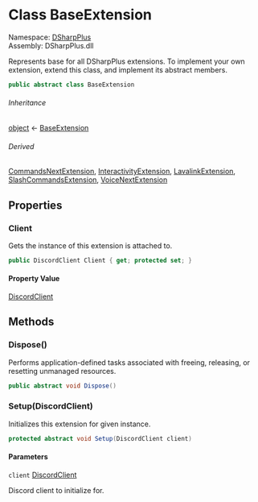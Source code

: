 # Class BaseExtension

Namespace: [DSharpPlus](DSharpPlus.md)  
Assembly: DSharpPlus.dll

Represents base for all DSharpPlus extensions. To implement your own extension, extend this class, and implement its abstract members.

```csharp
public abstract class BaseExtension
```

###### Inheritance

[object](https://learn.microsoft.com/dotnet/api/system.object) ← 
[BaseExtension](DSharpPlus.BaseExtension.md)

###### Derived

[CommandsNextExtension](DSharpPlus.CommandsNext.CommandsNextExtension.md), 
[InteractivityExtension](DSharpPlus.Interactivity.InteractivityExtension.md), 
[LavalinkExtension](DSharpPlus.Lavalink.LavalinkExtension.md), 
[SlashCommandsExtension](DSharpPlus.SlashCommands.SlashCommandsExtension.md), 
[VoiceNextExtension](DSharpPlus.VoiceNext.VoiceNextExtension.md)

## Properties

### <a id="DSharpPlus_BaseExtension_Client"></a>Client

Gets the instance of <xref href="DSharpPlus.DiscordClient" data-throw-if-not-resolved="false"></xref> this extension is attached to.

```csharp
public DiscordClient Client { get; protected set; }
```

#### Property Value

[DiscordClient](DSharpPlus.DiscordClient.md)

## Methods

### <a id="DSharpPlus_BaseExtension_Dispose"></a>Dispose\(\)

Performs application-defined tasks associated with freeing, releasing, or resetting unmanaged resources.

```csharp
public abstract void Dispose()
```

### <a id="DSharpPlus_BaseExtension_Setup_DSharpPlus_DiscordClient_"></a>Setup\(DiscordClient\)

Initializes this extension for given <xref href="DSharpPlus.DiscordClient" data-throw-if-not-resolved="false"></xref> instance.

```csharp
protected abstract void Setup(DiscordClient client)
```

#### Parameters

`client` [DiscordClient](DSharpPlus.DiscordClient.md)

Discord client to initialize for.

